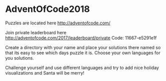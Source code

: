 # AdventOfCode2018

Puzzles are located here http://adventofcode.com/

Join private leaderboard here http://adventofcode.com/2017/leaderboard/private Code: 11667-e5291e1f

Create a directory with your name and place your solutions there named so that its easy to see which days puzzle it is. Choose your own languages for you solutions.

Challenge yourself and use different languages and try to add nice holiday visualizations and Santa will be merry!
